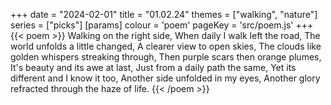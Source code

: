 +++
date = "2024-02-01"
title = "01.02.24"
themes = ["walking", "nature"]
series = ["picks"]
[params]
  colour = 'poem'
  pageKey = 'src/poem.js'
+++
{{< poem >}}
Walking on the right side,
When daily I walk left the road,
The world unfolds a little changed,
A clearer view to open skies,
The clouds like golden whispers streaking through,
Then purple scars then orange plumes,
It's beauty and its awe at last,
Just from a daily path the same,
Yet its different and I know it too,
Another side unfolded in my eyes,
Another glory refracted through the haze of life.
{{< /poem >}}